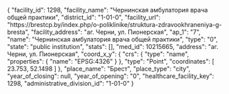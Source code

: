 {
    "facility_id": 1298,
    "facility_name": "Чернинская амбулатория врача общей практики",
    "district_id": "1-01-0",
    "facility_url": "https:\/\/brestcp.by\/index.php\/o-poliklinike\/struktura-zdravookhraneniya-g-bresta",
    "facility_address": "аг. Черни, ул. Пионерская",
    "ap_1": "7",
    "name": "Чернинская амбулатория врача общей практики",
    "type": "0",
    "state": "public institution",
    "stats": [],
    "med_id": 10215665,
    "address": "аг. Черни, ул. Пионерская",
    "coord_x_y": {
        "crs": {
            "type": "name",
            "properties": {
                "name": "EPSG:4326"
            }
        },
        "type": "Point",
        "coordinates": [
            23.753,
            52.1498
        ]
    },
    "place_name": "Брест",
    "place_type": "city",
    "year_of_closing": null,
    "year_of_opening": "0",
    "healthcare_facility_key": 1298,
    "administrative_division_id": "1-01-0"
}
